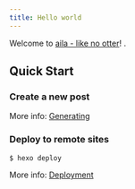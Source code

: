 ```yaml
---
title: Hello world
---
```

Welcome to [aila - like no otter](http://www.ailalu.com)! .

## Quick Start

### Create a new post



More info: [Generating](https://hexo.io/docs/generating.html)

### Deploy to remote sites

``` bash
$ hexo deploy
```

More info: [Deployment](https://hexo.io/docs/one-command-deployment.html)
